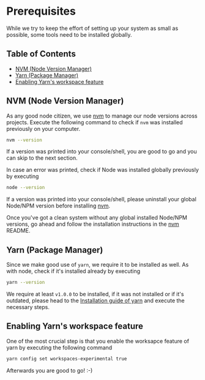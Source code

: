 # Prerequisites

While we try to keep the effort of setting up your system as small as possible, some tools need to be installed globally.

## Table of Contents

- [NVM (Node Version Manager)](#nvm)
- [Yarn (Package Manager)](#yarn)
- [Enabling Yarn's workspace feature](#yarn-workspace-feature)


<a id="nvm"></a>
## NVM (Node Version Manager)

As any good node citizen, we use [nvm](https://github.com/creationix/nvm) to manage our node versions across projects. Execute the following command to check if `nvm` was installed previously on your computer.

```sh
nvm --version
```
If a version was printed into your console/shell, you are good to go and you can skip to the next section.

In case an error was printed, check if Node was installed globally previously by executing
```sh
node --version
```
If a version was printed into your console/shell, please uninstall your global Node/NPM version before installing [nvm](https://github.com/creationix/nvm).

Once you've got a clean system without any global installed Node/NPM versions, go ahead and follow the installation instructions in the [nvm](https://github.com/creationix/nvm) README.


<a id="yarn"></a>
## Yarn (Package Manager)

Since we make good use of `yarn`, we require it to be installed as well. As with node, check if it's installed already by executing

```sh
yarn --version
```

We require at least `v1.0.0` to be installed, if it was not installed or if it's outdated, please head to the [Installation guide of yarn](https://yarnpkg.com/en/docs/install) and execute the necessary steps.


<a id="yarn-workspace-feature"></a>
## Enabling Yarn's workspace feature
One of the most crucial step is that you enable the worksapce feature of yarn by executing the following command

```sh
yarn config set workspaces-experimental true
```

Afterwards you are good to go! :-)
